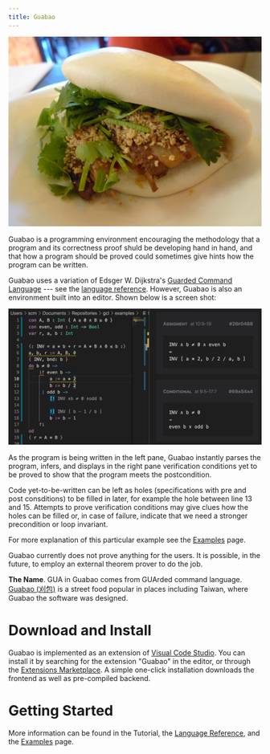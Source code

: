 ```yaml
---
title: Guabao
---
```


![<small>Photo: [Ron Dollete](https://www.flickr.com/photos/saucesupreme/4434798368). CC BY-ND 2.0.</small>](images/guabao-saucesupreme.jpg)

Guabao is a programming environment encouraging the methodology that a program and its correctness proof shuld be developing hand in hand,
and that how a program should be proved could sometimes give hints how the program can be written.

Guabao uses a variation of Edsger W. Dijkstra's [Guarded Command Language](https://en.wikipedia.org/wiki/Guarded_Command_Language) --- see the [language reference](pages/Language%20Reference.html).
However, Guabao is also an environment built into an editor.
Shown below is a screen shot:

![](images/screenshot-v0.2.3.jpg)

As the program is being written in the left pane, Guabao instantly parses the program, infers, and displays in the right pane verification conditions yet to be proved to show that the program meets the postcondition.

Code yet-to-be-written can be left as holes (specifications with pre and post consditions) to be filled in later, for example the hole between line 13 and 15. Attempts to prove verification conditions may give clues how the holes can be filled or, in case of failure, indicate that we need a stronger precondition or loop invariant.

For more explanation of this particular example see the [Examples](pages/Examples.html) page.

Guabao currently does not prove anything for the users. It is possible, in the future, to employ an external theorem prover to do the job.

**The Name**. GUA in Guabao comes from GUArded command language.
[Guabao (刈包)](https://en.wikipedia.org/wiki/Gua_bao) is a street food popular in places including Taiwan, where Guabao the software was designed.

# Download and Install

Guabao is implemented as an extension of [Visual Code Studio](https://code.visualstudio.com/). You can install it by searching for the extension "Guabao" in the editor, or through the [Extensions Marketplace](https://marketplace.visualstudio.com/items?itemName=scmlab.guabao).
A simple one-click installation downloads the frontend as well as pre-compiled backend.

# Getting Started

More information can be found in the Tutorial, the [Language Reference](pages/Language%20Reference.html), and the [Examples](pages/Examples.html) page.
